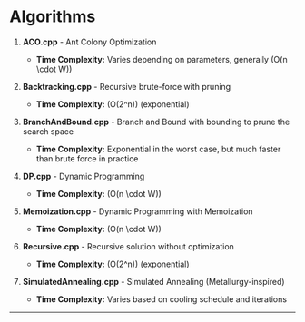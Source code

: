 # Algorithms

1. **ACO.cpp** - Ant Colony Optimization  
   - **Time Complexity:** Varies depending on parameters, generally \(O(n \cdot W)\)
   
2. **Backtracking.cpp** - Recursive brute-force with pruning  
   - **Time Complexity:** \(O(2^n)\) (exponential)
   
3. **BranchAndBound.cpp** - Branch and Bound with bounding to prune the search space  
   - **Time Complexity:** Exponential in the worst case, but much faster than brute force in practice

4. **DP.cpp** - Dynamic Programming  
   - **Time Complexity:** \(O(n \cdot W)\)

5. **Memoization.cpp** - Dynamic Programming with Memoization  
   - **Time Complexity:** \(O(n \cdot W)\)

6. **Recursive.cpp** - Recursive solution without optimization  
   - **Time Complexity:** \(O(2^n)\) (exponential)
   
7. **SimulatedAnnealing.cpp** - Simulated Annealing (Metallurgy-inspired)  
   - **Time Complexity:** Varies based on cooling schedule and iterations

---
